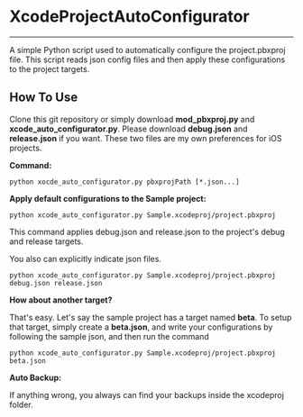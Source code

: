 # XcodeProjectAutoConfigurator

----------
A simple Python script used to automatically configure the project.pbxproj file.
This script reads json config files and then apply these configurations to the project targets.

## How To Use ##

Clone this git repository or simply download **mod_pbxproj.py** and **xcode_auto_configurator.py**. Please download **debug.json** and **release.json** if you want. These two files are my own preferences for iOS  projects.

**Command:** 
```
python xocde_auto_configurator.py pbxprojPath [*.json...]
```
**Apply default configurations to the Sample project:**

```
python xcode_auto_configurator.py Sample.xcodeproj/project.pbxproj
```

This command applies debug.json and release.json to the project's debug and release targets.

You also can explicitly indicate json files.

```
python xcode_auto_configurator.py Sample.xcodeproj/project.pbxproj debug.json release.json
```

**How about another target?** 

That's easy.
Let's say the sample project has a target named **beta**.
To setup that target, simply create a **beta.json**, and write your configurations by following the sample json, and then run the command
```
python xcode_auto_configurator.py Sample.xcodeproj/project.pbxproj beta.json
```

**Auto Backup:**

If anything wrong, you always can find your backups inside the xcodeproj folder.
